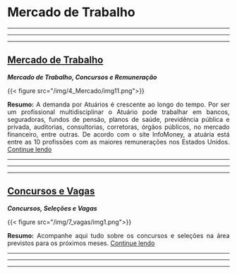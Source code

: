 # Mercado de Trabalho



<!---Post 1--->

---
---
---

## <a href="https://projetoatuaria.github.io/4_mercado/">Mercado de Trabalho</a>

***Mercado de Trabalho, Concursos e Remuneração***

{{< figure src="/img/4_Mercado/img11.png">}}

<div style="text-align: justify">

**Resumo:** A demanda por Atuários é crescente ao longo do tempo. Por ser um profissional multidisciplinar o Atuário pode trabalhar em bancos, seguradoras, fundos de pensão, planos de saúde, previdência pública e privada, auditorias, consultorias, corretoras, órgãos públicos, no mercado financeiro, entre outras. De acordo com o site InfoMoney, a atuária está entre as 10 profissões com as maiores remunerações nos Estados Unidos. <a href="https://projetoatuaria.github.io/4_mercado/">Continue lendo</a>

</div>


<!---Post 2--->

---
---
---

## <a href="https://projetoatuaria.github.io/7_vagas/">Concursos e Vagas</a>

***Concursos, Seleções e Vagas***

{{< figure src="/img/7_vagas/img1.png">}}

<div style="text-align: justify">

**Resumo:** Acompanhe aqui tudo sobre os concursos e seleções na área previstos para os próximos meses. <a href="https://projetoatuaria.github.io/7_vagas/">Continue lendo</a>

</div>



<!---Post 3--->

---
---
---
